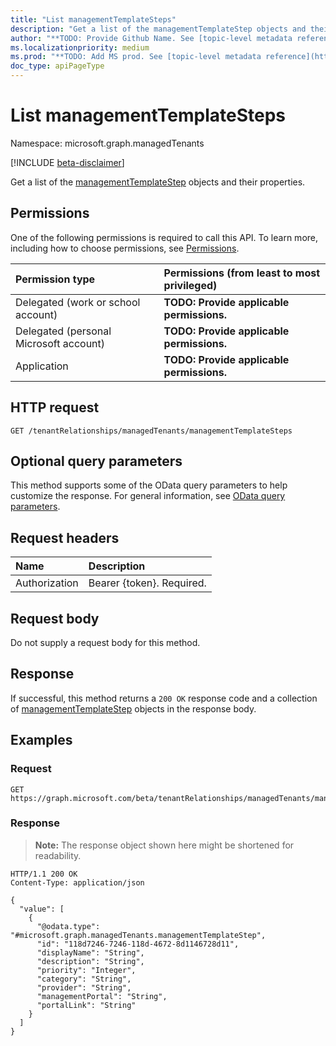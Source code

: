 ```yaml
---
title: "List managementTemplateSteps"
description: "Get a list of the managementTemplateStep objects and their properties."
author: "**TODO: Provide Github Name. See [topic-level metadata reference](https://msgo.azurewebsites.net/add/document/guidelines/metadata.html#topic-level-metadata)**"
ms.localizationpriority: medium
ms.prod: "**TODO: Add MS prod. See [topic-level metadata reference](https://msgo.azurewebsites.net/add/document/guidelines/metadata.html#topic-level-metadata)**"
doc_type: apiPageType
---
```


# List managementTemplateSteps
Namespace: microsoft.graph.managedTenants

[!INCLUDE [beta-disclaimer](../../includes/beta-disclaimer.md)]

Get a list of the [managementTemplateStep](../resources/managedtenants-managementtemplatestep.md) objects and their properties.

## Permissions
One of the following permissions is required to call this API. To learn more, including how to choose permissions, see [Permissions](/graph/permissions-reference).

|Permission type|Permissions (from least to most privileged)|
|:---|:---|
|Delegated (work or school account)|**TODO: Provide applicable permissions.**|
|Delegated (personal Microsoft account)|**TODO: Provide applicable permissions.**|
|Application|**TODO: Provide applicable permissions.**|

## HTTP request

<!-- {
  "blockType": "ignored"
}
-->
``` http
GET /tenantRelationships/managedTenants/managementTemplateSteps
```

## Optional query parameters
This method supports some of the OData query parameters to help customize the response. For general information, see [OData query parameters](/graph/query-parameters).

## Request headers
|Name|Description|
|:---|:---|
|Authorization|Bearer {token}. Required.|

## Request body
Do not supply a request body for this method.

## Response

If successful, this method returns a `200 OK` response code and a collection of [managementTemplateStep](../resources/managementtemplatestep.md) objects in the response body.

## Examples

### Request
<!-- {
  "blockType": "request",
  "name": "list_managementtemplatestep"
}
-->
``` http
GET https://graph.microsoft.com/beta/tenantRelationships/managedTenants/managementTemplateSteps
```


### Response
>**Note:** The response object shown here might be shortened for readability.
<!-- {
  "blockType": "response",
  "truncated": true,
  "@odata.type": "Collection(microsoft.graph.managedTenants.managementTemplateStep)"
}
-->
``` http
HTTP/1.1 200 OK
Content-Type: application/json

{
  "value": [
    {
      "@odata.type": "#microsoft.graph.managedTenants.managementTemplateStep",
      "id": "118d7246-7246-118d-4672-8d1146728d11",
      "displayName": "String",
      "description": "String",
      "priority": "Integer",
      "category": "String",
      "provider": "String",
      "managementPortal": "String",
      "portalLink": "String"
    }
  ]
}
```

